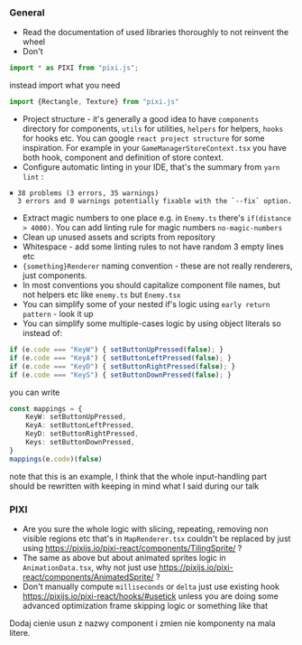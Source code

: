 ### General
- Read the documentation of used libraries thoroughly to not reinvent the wheel
- Don't 
```typescript
import * as PIXI from "pixi.js";
``` 

instead import what you need 
```typescript
import {Rectangle, Texture} from "pixi.js"
```
- Project structure - it's generally a good idea to have `components` directory for components, `utils` for utilities, `helpers` for helpers, `hooks` for hooks etc. You can google `react project structure` for some inspiration. For example in your `GameManagerStoreContext.tsx` you have both hook, component and definition of store context.
- Configure automatic linting in your IDE, that's the summary from `yarn lint` :
```
✖ 38 problems (3 errors, 35 warnings)
  3 errors and 0 warnings potentially fixable with the `--fix` option.
```
- Extract magic numbers to one place e.g. in `Enemy.ts` there's  `if(distance > 4000)`. You can add linting rule for magic numbers `no-magic-numbers`
- Clean up unused assets and scripts from repository
- Whitespace - add some linting rules to not have random 3 empty lines etc
- `{something}Renderer` naming convention - these are not really renderers, just components. 
- In most conventions you should capitalize component file names, but not helpers etc like `enemy.ts` but `Enemy.tsx`
- You can simplify some of your nested if's logic using `early return pattern` - look it up
- You can simplify some multiple-cases logic by using object literals so instead of:
```typescript 
if (e.code === "KeyW") { setButtonUpPressed(false); }
if (e.code === "KeyA") { setButtonLeftPressed(false); }
if (e.code === "KeyD") { setButtonRightPressed(false); }
if (e.code === "KeyS") { setButtonDownPressed(false); }
```
you can write 
```typescript 
const mappings = {
    KeyW: setButtonUpPressed,
    KeyA: setButtonLeftPressed,
    KeyD: setButtonRightPressed,
    Keys: setButtonDownPressed,
}
mappings(e.code)(false)
```
note that this is an example, I think that the whole input-handling part should be rewritten with keeping in mind what I said during our talk

### PIXI
- Are you sure the whole logic with slicing, repeating, removing non visible regions etc that's in `MapRenderer.tsx` couldn't be replaced by just using https://pixijs.io/pixi-react/components/TilingSprite/ ?
- The same as above but about animated sprites logic in `AnimationData.tsx`, why not just use https://pixijs.io/pixi-react/components/AnimatedSprite/ ?
- Don't manually compute `milliseconds` or `delta` just use existing hook https://pixijs.io/pixi-react/hooks/#usetick unless you are doing some advanced optimization frame skipping logic or something like that

Dodaj cienie usun z nazwy component i zmien nie komponenty na mala litere.